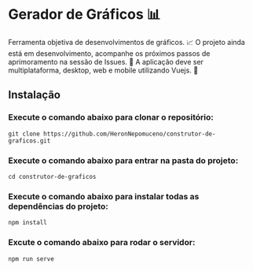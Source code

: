 # Gerador de Gráficos :bar_chart:

Ferramenta objetiva de desenvolvimentos de gráficos. :chart_with_upwards_trend:
O projeto ainda está em desenvolvimento, acompanhe os próximos passos de aprimoramento na sessão de Issues. :pushpin:
A aplicação deve ser multiplataforma, desktop, web e mobile utilizando Vuejs. :iphone:


## Instalação

### Execute o comando abaixo para clonar o repositório:
```
git clone https://github.com/HeronNepomuceno/construtor-de-graficos.git
```

### Execute o comando abaixo para entrar na pasta do projeto:
```
cd construtor-de-graficos
```

### Execute o comando abaixo para instalar todas as dependências do projeto:
```
npm install
```

### Excute o comando abaixo para rodar o servidor:
```
npm run serve
```
